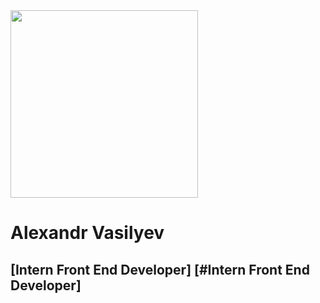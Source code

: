<img src="https://sun9-35.userapi.com/impg/GFPOw2vc_AgAS9x8wzNvmngwBSd0-Bl2ouRSaA/9y2RkvVnwl0.jpg?size=1620x2160&quality=96&sign=a4bf2fb7104f35e2616808b38d24fca6&type=album" width="300" height="300" />

# Alexandr Vasilyev

## [Intern Front End Developer] [#Intern Front End Developer]


